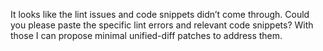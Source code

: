 It looks like the lint issues and code snippets didn’t come through. Could you please paste the specific lint errors and relevant code snippets? With those I can propose minimal unified-diff patches to address them.